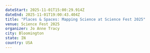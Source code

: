 ```yaml
---
dateStart: 2025-11-01T15:00:29.914Z
dateEnd: 2025-11-01T19:00:43.404Z
title: "Places & Spaces: Mapping Science at Science Fest 2025"
venue: Science Fest 2025
organizer: Jo Anne Tracy
city: Bloomington
state: IN
country: USA
---
```

